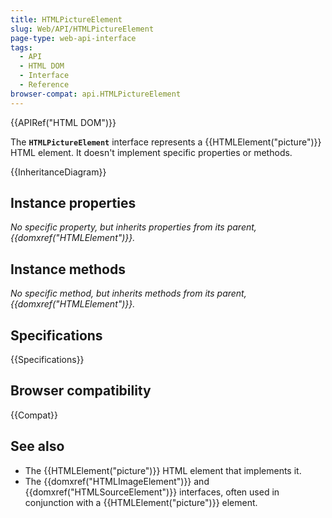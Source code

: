 ```yaml
---
title: HTMLPictureElement
slug: Web/API/HTMLPictureElement
page-type: web-api-interface
tags:
  - API
  - HTML DOM
  - Interface
  - Reference
browser-compat: api.HTMLPictureElement
---
```


{{APIRef("HTML DOM")}}

The **`HTMLPictureElement`** interface represents a {{HTMLElement("picture")}} HTML element. It doesn't implement specific properties or methods.

{{InheritanceDiagram}}

## Instance properties

_No specific property, but inherits properties from its parent, {{domxref("HTMLElement")}}._

## Instance methods

_No specific method, but inherits methods from its parent, {{domxref("HTMLElement")}}._

## Specifications

{{Specifications}}

## Browser compatibility

{{Compat}}

## See also

- The {{HTMLElement("picture")}} HTML element that implements it.
- The {{domxref("HTMLImageElement")}} and {{domxref("HTMLSourceElement")}} interfaces, often used in conjunction with a {{HTMLElement("picture")}} element.
